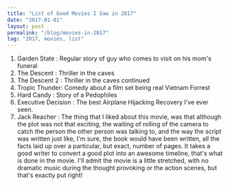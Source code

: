 ```yaml
---
title: "List of Good Movies I Saw in 2017"
date: "2017-01-01"
layout: post
permalink: "/blog/movies-in-2017"
tag: "2017, movies, list"
---
```


1. Garden State : Regular story of guy who comes to visit on his mom's funeral
2. The Descent : Thriller in the caves
3. The Descent 2 : Thriller in the caves continued
4. Tropic Thunder: Comedy about a film set being real Vietnam Forrest
5. Hard Candy : Story of a Pedophiles
6. Executive Decision : The best Airplane Hijacking Recovery I've ever seen.
7. Jack Reacher : The thing that I liked about this movie, was that although the plot was not that exciting, the waiting of rolling of the camera to catch the person the other person was talking to, and the way the script was written just like, I'm sure, the book would have been written, all the facts laid up over a particular, but exact, number of pages. It takes a good writer to convert a good plot into an awesome timeline, that's what is done in the movie. I'll admit the movie is a little stretched, with no dramatic music during the thought provoking or the action scenes, but that's exactly put right!
